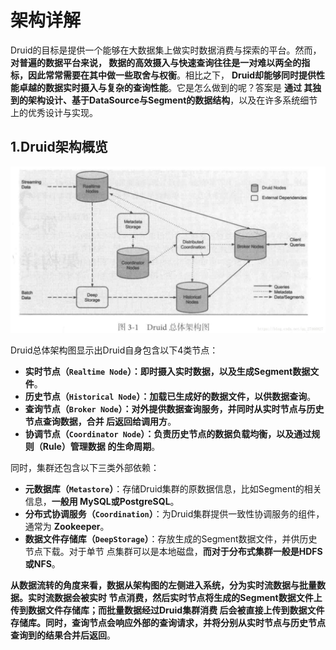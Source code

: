 架构详解
================================================================================
Druid的目标是提供一个能够在大数据集上做实时数据消费与探索的平台。然而，**对普遍的数据平台来说，
数据的高效摄入与快速查询往往是一对难以两全的指标，因此常常需要在其中做一些取舍与权衡**。相比之下，
**Druid却能够同时提供性能卓越的数据实时摄入与复杂的查询性能**。它是怎么做到的呢？答案是 **通过
其独到的架构设计、基于DataSource与Segment的数据结构**，以及在许多系统细节上的优秀设计与实现。

## 1.Druid架构概览

![Druid架构](img/1.jpeg)

Druid总体架构图显示出Druid自身包含以下4类节点：
+ **实时节点（`Realtime Node`）：即时摄入实时数据，以及生成Segment数据文件**。 
+ **历史节点（`Historical Node`）：加载已生成好的数据文件，以供数据查询**。
+ **查询节点（`Broker Node`）：对外提供数据查询服务，并同时从实时节点与历史节点查询数据，合并
后返回给调用方**。
+ **协调节点（`Coordinator Node`）：负责历史节点的数据负载均衡，以及通过规则（Rule）管理数据
的生命周期**。

同时，集群还包含以下三类外部依赖：
+ **元数据库（`Metastore`）**：存储Druid集群的原数据信息，比如Segment的相关信息，**一般用
MySQL或PostgreSQL**。
+ **分布式协调服务（`Coordination`）**：为Druid集群提供一致性协调服务的组件，通常为 
**Zookeeper**。
+ **数据文件存储库（`DeepStorage`）**：存放生成的Segment数据文件，并供历史节点下载。对于单节
点集群可以是本地磁盘，**而对于分布式集群一般是HDFS或NFS**。

**从数据流转的角度来看，数据从架构图的左侧进入系统，分为实时流数据与批量数据。实时流数据会被实时
节点消费，然后实时节点将生成的Segment数据文件上传到数据文件存储库；而批量数据经过Druid集群消费
后会被直接上传到数据文件存储库。同时，查询节点会响应外部的查询请求，并将分别从实时节点与历史节点
查询到的结果合并后返回**。







